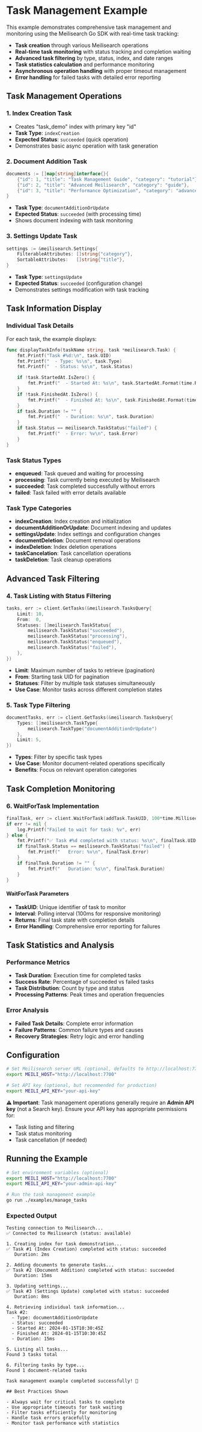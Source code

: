 # Task Management Example

This example demonstrates comprehensive task management and monitoring using the Meilisearch Go SDK with real-time task tracking:

- **Task creation** through various Meilisearch operations
- **Real-time task monitoring** with status tracking and completion waiting
- **Advanced task filtering** by type, status, index, and date ranges
- **Task statistics calculation** and performance monitoring
- **Asynchronous operation handling** with proper timeout management
- **Error handling** for failed tasks with detailed error reporting

## Task Management Operations

### **1. Index Creation Task**
- Creates "task_demo" index with primary key "id"
- **Task Type**: `indexCreation`
- **Expected Status**: `succeeded` (quick operation)
- Demonstrates basic async operation with task generation

### **2. Document Addition Task**
```go
documents := []map[string]interface{}{
    {"id": 1, "title": "Task Management Guide", "category": "tutorial"},
    {"id": 2, "title": "Advanced Meilisearch", "category": "guide"},
    {"id": 3, "title": "Performance Optimization", "category": "advanced"},
}
```
- **Task Type**: `documentAdditionOrUpdate`
- **Expected Status**: `succeeded` (with processing time)
- Shows document indexing with task monitoring

### **3. Settings Update Task**
```go
settings := &meilisearch.Settings{
    FilterableAttributes: []string{"category"},
    SortableAttributes:   []string{"title"},
}
```
- **Task Type**: `settingsUpdate`
- **Expected Status**: `succeeded` (configuration change)
- Demonstrates settings modification with task tracking

## Task Information Display

### **Individual Task Details**
For each task, the example displays:
```go
func displayTaskInfo(taskName string, task *meilisearch.Task) {
    fmt.Printf("Task #%d:\n", task.UID)
    fmt.Printf("  - Type: %s\n", task.Type)
    fmt.Printf("  - Status: %s\n", task.Status)

    if !task.StartedAt.IsZero() {
        fmt.Printf("  - Started At: %s\n", task.StartedAt.Format(time.RFC3339))
    }
    if !task.FinishedAt.IsZero() {
        fmt.Printf("  - Finished At: %s\n", task.FinishedAt.Format(time.RFC3339))
    }
    if task.Duration != "" {
        fmt.Printf("  - Duration: %s\n", task.Duration)
    }
    if task.Status == meilisearch.TaskStatus("failed") {
        fmt.Printf("  - Error: %v\n", task.Error)
    }
}
```

### **Task Status Types**
- **enqueued**: Task queued and waiting for processing
- **processing**: Task currently being executed by Meilisearch  
- **succeeded**: Task completed successfully without errors
- **failed**: Task failed with error details available

### **Task Type Categories**
- **indexCreation**: Index creation and initialization
- **documentAdditionOrUpdate**: Document indexing and updates
- **settingsUpdate**: Index settings and configuration changes
- **documentDeletion**: Document removal operations
- **indexDeletion**: Index deletion operations
- **taskCancelation**: Task cancellation operations
- **taskDeletion**: Task cleanup operations

## Advanced Task Filtering

### **4. Task Listing with Status Filtering**
```go
tasks, err := client.GetTasks(&meilisearch.TasksQuery{
    Limit: 10,
    From:  0,
    Statuses: []meilisearch.TaskStatus{
        meilisearch.TaskStatus("succeeded"),
        meilisearch.TaskStatus("processing"),
        meilisearch.TaskStatus("enqueued"),
        meilisearch.TaskStatus("failed"),
    },
})
```
- **Limit**: Maximum number of tasks to retrieve (pagination)
- **From**: Starting task UID for pagination  
- **Statuses**: Filter by multiple task statuses simultaneously
- **Use Case**: Monitor tasks across different completion states

### **5. Task Type Filtering**
```go
documentTasks, err := client.GetTasks(&meilisearch.TasksQuery{
    Types: []meilisearch.TaskType{
        meilisearch.TaskType("documentAdditionOrUpdate")
    },
    Limit: 5,
})
```
- **Types**: Filter by specific task types
- **Use Case**: Monitor document-related operations specifically
- **Benefits**: Focus on relevant operation categories

## Task Completion Monitoring

### **6. WaitForTask Implementation**
```go
finalTask, err := client.WaitForTask(addTask.TaskUID, 100*time.Millisecond)
if err != nil {
    log.Printf("Failed to wait for task: %v", err)
} else {
    fmt.Printf("✅ Task #%d completed with status: %s\n", finalTask.UID, finalTask.Status)
    if finalTask.Status == meilisearch.TaskStatus("failed") {
        fmt.Printf("   Error: %v\n", finalTask.Error)
    }
    if finalTask.Duration != "" {
        fmt.Printf("   Duration: %s\n", finalTask.Duration)
    }
}
```

#### **WaitForTask Parameters**
- **TaskUID**: Unique identifier of task to monitor
- **Interval**: Polling interval (100ms for responsive monitoring)
- **Returns**: Final task state with completion details
- **Error Handling**: Comprehensive error reporting for failures

## Task Statistics and Analysis

### **Performance Metrics**
- **Task Duration**: Execution time for completed tasks
- **Success Rate**: Percentage of succeeded vs failed tasks
- **Task Distribution**: Count by type and status
- **Processing Patterns**: Peak times and operation frequencies

### **Error Analysis**
- **Failed Task Details**: Complete error information
- **Failure Patterns**: Common failure types and causes
- **Recovery Strategies**: Retry logic and error handling

## Configuration

```bash
# Set Meilisearch server URL (optional, defaults to http://localhost:7700)
export MEILI_HOST="http://localhost:7700"

# Set API key (optional, but recommended for production)
export MEILI_API_KEY="your-api-key"
```

**⚠️ Important**: Task management operations generally require an **Admin API key** (not a Search key). Ensure your API key has appropriate permissions for:
- Task listing and filtering
- Task status monitoring  
- Task cancellation (if needed)

## Running the Example

```bash
# Set environment variables (optional)
export MEILI_HOST="http://localhost:7700"
export MEILI_API_KEY="your-admin-api-key"

# Run the task management example
go run ./examples/manage_tasks
```

### **Expected Output**
```
Testing connection to Meilisearch...
✅ Connected to Meilisearch (status: available)

1. Creating index for task demonstration...
✅ Task #1 (Index Creation) completed with status: succeeded
   Duration: 2ms

2. Adding documents to generate tasks...
✅ Task #2 (Document Addition) completed with status: succeeded  
   Duration: 15ms

3. Updating settings...
✅ Task #3 (Settings Update) completed with status: succeeded
   Duration: 8ms

4. Retrieving individual task information...
Task #2:
  - Type: documentAdditionOrUpdate
  - Status: succeeded
  - Started At: 2024-01-15T10:30:45Z
  - Finished At: 2024-01-15T10:30:45Z
  - Duration: 15ms

5. Listing all tasks...
Found 3 tasks total

6. Filtering tasks by type...
Found 1 document-related tasks

Task management example completed successfully! 🎉

## Best Practices Shown

- Always wait for critical tasks to complete
- Use appropriate timeouts for task waiting
- Filter tasks efficiently for monitoring
- Handle task errors gracefully
- Monitor task performance with statistics
